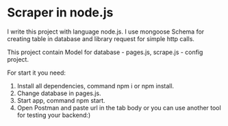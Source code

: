 # Scraper in node.js
I write this project with language node.js. I use mongoose Schema for creating table in database and library request for simple http calls.

This project contain Model for database - pages.js, scrape.js - config project. 

For start it you need:
1. Install all dependencies, command npm i or npm install.
2. Change database in pages.js.
3. Start app, command npm start.
4. Open Postman and paste url in the tab body or you can use another tool for testing your backend:)
